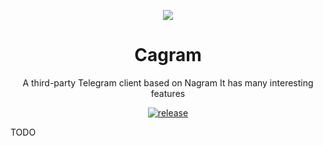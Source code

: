 <div align="center">

![](https://socialify.git.ci/jinyinghuang10/Cagram/image?description=1&forks=1&issues=1&name=1&owner=1&pulls=1&stargazers=1&theme=Dark)

# Cagram
A third-party Telegram client based on Nagram It has many interesting features

[![release](https://img.shields.io/github/v/release/jinyinghuang10/cagram?display_name=release&style=for-the-badge&logo=GitHub&labelColor=%23393A34&color=%23B1D267)](https://github.com/jinyinghuang10/cagram/releases)

</div>

TODO
